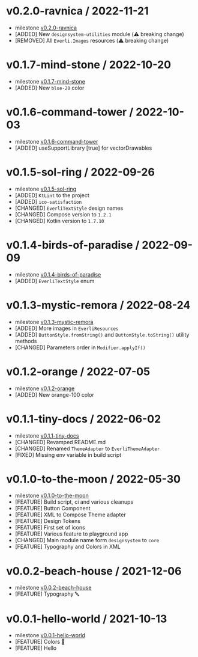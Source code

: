 v0.2.0-ravnica / 2022-11-21
==================
* milestone [v0.2.0-ravnica](https://github.com/everli/design-system-android/milestone/11)
* [ADDED] New `designsystem-utilities` module (⚠️ breaking change)
* [REMOVED] All `Everli.Images` resources (⚠️ breaking change)

v0.1.7-mind-stone / 2022-10-20
==================
* milestone [v0.1.7-mind-stone](https://github.com/everli/design-system-android/milestone/10)
* [ADDED] New `blue-20` color

v0.1.6-command-tower / 2022-10-03
==================
* milestone [v0.1.6-command-tower](https://github.com/everli/design-system-android/milestone/9)
* [ADDED] useSupportLibrary [true] for vectorDrawables

v0.1.5-sol-ring / 2022-09-26
==================
* milestone [v0.1.5-sol-ring](https://github.com/everli/design-system-android/milestone/8)
* [ADDED] `KtLint` to the project
* [ADDED] `ico-satisfaction`
* [CHANGED] `EverliTextStyle` design names
* [CHANGED] Compose version to `1.2.1`
* [CHANGED] Kotlin version to `1.7.10`

v0.1.4-birds-of-paradise / 2022-09-09
==================
* milestone [v0.1.4-birds-of-paradise](https://github.com/everli/design-system-android/milestone/7)
* [ADDED] `EverliTextStyle` enum

v0.1.3-mystic-remora / 2022-08-24
==================
* milestone [v0.1.3-mystic-remora](https://github.com/everli/design-system-android/milestone/6)
* [ADDED] More images in `EverliResources`
* [ADDED] `ButtonStyle.fromString()` and `ButtonStyle.toString()` utility methods
* [CHANGED] Parameters order in `Modifier.applyIf()`

v0.1.2-orange / 2022-07-05
==================
* milestone [v0.1.2-orange](https://github.com/everli/design-system-android/milestone/5)
* [ADDED] New orange-100 color

v0.1.1-tiny-docs / 2022-06-02
==================
* milestone [v0.1.1-tiny-docs](https://github.com/everli/design-system-android/milestone/4)
* [CHANGED] Revamped README.md
* [CHANGED] Renamed `ThemeAdapter` to `EverliThemeAdapter`
* [FIXED] Missing env variable in build script

v0.1.0-to-the-moon / 2022-05-30
==================
* milestone [v0.1.0-to-the-moon](https://github.com/everli/design-system-android/milestone/3)
* [FEATURE] Build script, ci and various cleanups
* [FEATURE] Button Component
* [FEATURE] XML to Compose Theme adapter
* [FEATURE] Design Tokens
* [FEATURE] First set of icons
* [FEATURE] Various feature to playground app
* [CHANGED] Main module name form `designsystem` to `core`
* [FEATURE] Typography and Colors in XML

v0.0.2-beach-house / 2021-12-06
==================

 * milestone [v0.0.2-beach-house](https://github.com/everli/design-system-android/milestone/2)
 * [FEATURE] Typography 🔤
  
v0.0.1-hello-world / 2021-10-13
==================

 * milestone [v0.0.1-hello-world](https://github.com/everli/design-system-android/milestone/1)
 * [FEATURE] Colors 🎨
 * [FEATURE] Hello
